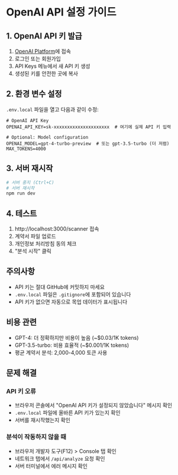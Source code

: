 # OpenAI API 설정 가이드

## 1. OpenAI API 키 발급

1. [OpenAI Platform](https://platform.openai.com)에 접속
2. 로그인 또는 회원가입
3. API Keys 메뉴에서 새 API 키 생성
4. 생성된 키를 안전한 곳에 복사

## 2. 환경 변수 설정

`.env.local` 파일을 열고 다음과 같이 수정:

```env
# OpenAI API Key
OPENAI_API_KEY=sk-xxxxxxxxxxxxxxxxxxxxx  # 여기에 실제 API 키 입력

# Optional: Model configuration
OPENAI_MODEL=gpt-4-turbo-preview  # 또는 gpt-3.5-turbo (더 저렴)
MAX_TOKENS=4000
```

## 3. 서버 재시작

```bash
# 서버 중지 (Ctrl+C)
# 서버 재시작
npm run dev
```

## 4. 테스트

1. http://localhost:3000/scanner 접속
2. 계약서 파일 업로드
3. 개인정보 처리방침 동의 체크
4. "분석 시작" 클릭

## 주의사항

- API 키는 절대 GitHub에 커밋하지 마세요
- `.env.local` 파일은 `.gitignore`에 포함되어 있습니다
- API 키가 없으면 자동으로 목업 데이터가 표시됩니다

## 비용 관련

- GPT-4: 더 정확하지만 비용이 높음 (~$0.03/1K tokens)
- GPT-3.5-turbo: 비용 효율적 (~$0.001/1K tokens)
- 평균 계약서 분석: 2,000-4,000 토큰 사용

## 문제 해결

### API 키 오류
- 브라우저 콘솔에서 "OpenAI API 키가 설정되지 않았습니다" 메시지 확인
- `.env.local` 파일에 올바른 API 키가 있는지 확인
- 서버를 재시작했는지 확인

### 분석이 작동하지 않을 때
- 브라우저 개발자 도구(F12) > Console 탭 확인
- 네트워크 탭에서 `/api/analyze` 요청 확인
- 서버 터미널에서 에러 메시지 확인